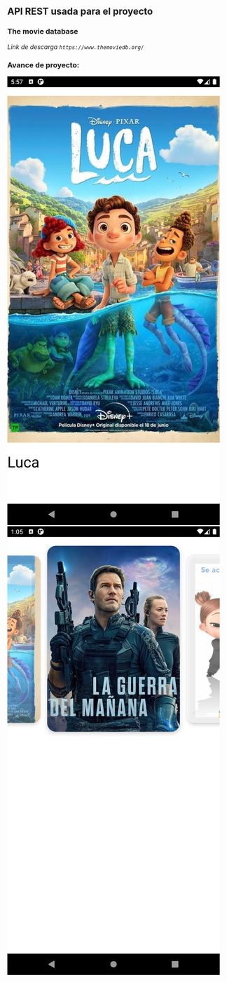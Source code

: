 ## API REST usada para el proyecto

### The movie database

_Link de descarga `https://www.themoviedb.org/`_

### Avance de proyecto:

<img src="src/images/luca.png" alt="peli-app" />

<img src="src/images/carousel.png" alt="carousel" />
